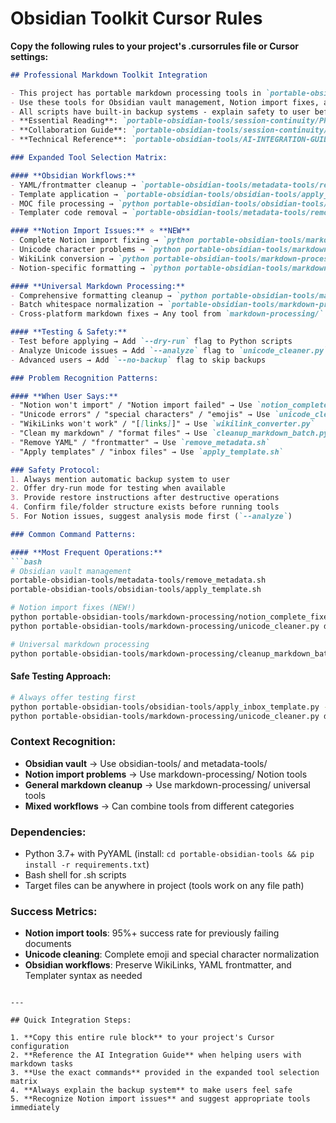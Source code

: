 # Obsidian Toolkit Cursor Rules

**Copy the following rules to your project's .cursorrules file or Cursor settings:**

```markdown
## Professional Markdown Toolkit Integration

- This project has portable markdown processing tools in `portable-obsidian-tools/` folder
- Use these tools for Obsidian vault management, Notion import fixes, and universal markdown processing
- All scripts have built-in backup systems - explain safety to user before running
- **Essential Reading**: `portable-obsidian-tools/session-continuity/PROJECT-CONTEXT.md` for project understanding
- **Collaboration Guide**: `portable-obsidian-tools/session-continuity/COLLABORATION-GUIDE.md` for working relationship patterns
- **Technical Reference**: `portable-obsidian-tools/AI-INTEGRATION-GUIDE.md` for detailed commands and responses

### Expanded Tool Selection Matrix:

#### **Obsidian Workflows:**
- YAML/frontmatter cleanup → `portable-obsidian-tools/metadata-tools/remove_metadata.sh`
- Template application → `portable-obsidian-tools/obsidian-tools/apply_template.sh` 
- MOC file processing → `python portable-obsidian-tools/obsidian-tools/apply_moc_template_preserve_metadata.py`
- Templater code removal → `portable-obsidian-tools/metadata-tools/remove_metadata.sh`

#### **Notion Import Issues:** ⭐ **NEW**
- Complete Notion import fixing → `python portable-obsidian-tools/markdown-processing/notion_complete_fixer.py`
- Unicode character problems → `python portable-obsidian-tools/markdown-processing/unicode_cleaner.py`
- WikiLink conversion → `python portable-obsidian-tools/markdown-processing/wikilink_converter.py`
- Notion-specific formatting → `python portable-obsidian-tools/markdown-processing/notion_import_fixer.py`

#### **Universal Markdown Processing:**
- Comprehensive formatting cleanup → `python portable-obsidian-tools/markdown-processing/cleanup_markdown_batch.py`
- Batch whitespace normalization → `portable-obsidian-tools/markdown-processing/clean_all_markdown.sh`
- Cross-platform markdown fixes → Any tool from `markdown-processing/` directory

#### **Testing & Safety:**
- Test before applying → Add `--dry-run` flag to Python scripts
- Analyze Unicode issues → Add `--analyze` flag to `unicode_cleaner.py`
- Advanced users → Add `--no-backup` flag to skip backups

### Problem Recognition Patterns:

#### **When User Says:**
- "Notion won't import" / "Notion import failed" → Use `notion_complete_fixer.py`
- "Unicode errors" / "special characters" / "emojis" → Use `unicode_cleaner.py`
- "WikiLinks won't work" / "[[links]]" → Use `wikilink_converter.py`
- "Clean my markdown" / "format files" → Use `cleanup_markdown_batch.py`
- "Remove YAML" / "frontmatter" → Use `remove_metadata.sh`
- "Apply templates" / "inbox files" → Use `apply_template.sh`

### Safety Protocol:
1. Always mention automatic backup system to user
2. Offer dry-run mode for testing when available  
3. Provide restore instructions after destructive operations
4. Confirm file/folder structure exists before running tools
5. For Notion issues, suggest analysis mode first (`--analyze`)

### Common Command Patterns:

#### **Most Frequent Operations:**
```bash
# Obsidian vault management
portable-obsidian-tools/metadata-tools/remove_metadata.sh
portable-obsidian-tools/obsidian-tools/apply_template.sh

# Notion import fixes (NEW!)
python portable-obsidian-tools/markdown-processing/notion_complete_fixer.py document.md
python portable-obsidian-tools/markdown-processing/unicode_cleaner.py document.md --analyze

# Universal markdown processing
python portable-obsidian-tools/markdown-processing/cleanup_markdown_batch.py
```

#### **Safe Testing Approach:**
```bash
# Always offer testing first
python portable-obsidian-tools/obsidian-tools/apply_inbox_template.py --dry-run
python portable-obsidian-tools/markdown-processing/unicode_cleaner.py document.md --analyze
```

### Context Recognition:
- **Obsidian vault** → Use obsidian-tools/ and metadata-tools/
- **Notion import problems** → Use markdown-processing/ Notion tools
- **General markdown cleanup** → Use markdown-processing/ universal tools
- **Mixed workflows** → Can combine tools from different categories

### Dependencies:
- Python 3.7+ with PyYAML (install: `cd portable-obsidian-tools && pip install -r requirements.txt`)
- Bash shell for .sh scripts
- Target files can be anywhere in project (tools work on any file path)

### Success Metrics:
- **Notion import tools**: 95%+ success rate for previously failing documents
- **Unicode cleaning**: Complete emoji and special character normalization
- **Obsidian workflows**: Preserve WikiLinks, YAML frontmatter, and Templater syntax as needed
```

---

## Quick Integration Steps:

1. **Copy this entire rule block** to your project's Cursor configuration
2. **Reference the AI Integration Guide** when helping users with markdown tasks  
3. **Use the exact commands** provided in the expanded tool selection matrix
4. **Always explain the backup system** to make users feel safe
5. **Recognize Notion import issues** and suggest appropriate tools immediately 